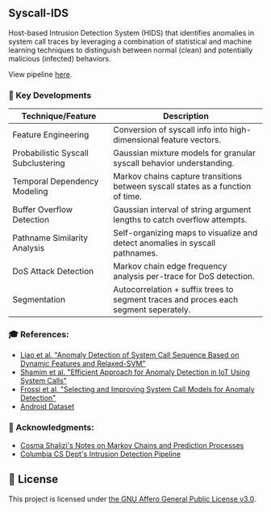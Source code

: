 ## Syscall-IDS

Host-based Intrusion Detection System (HIDS) that identifies anomalies in system call traces by leveraging a combination of statistical and machine learning techniques to distinguish between normal (clean) and potentially malicious (infected) behaviors.

View pipeline [here](https://github.com/Vismay-dev/SysCall-IDS/blob/main/notebooks/subcom_pipeline.ipynb).

### 🌟 Key Developments

| Technique/Feature                   | Description                                                                          |
|-------------------------------------|--------------------------------------------------------------------------------------|
| Feature Engineering                 | Conversion of syscall info into high-dimensional feature vectors.                    |
| Probabilistic Syscall Subclustering | Gaussian mixture models for granular syscall behavior understanding.                 |
| Temporal Dependency Modeling        | Markov chains capture transitions between syscall states as a function of time.      |
| Buffer Overflow Detection           | Gaussian interval of string argument lengths to catch overflow attempts.             |
| Pathname Similarity Analysis        | Self-organizing maps to visualize and detect anomalies in syscall pathnames.                         |
| DoS Attack Detection                | Markov chain edge frequency analysis per-trace for DoS detection.                    |
| Segmentation                        | Autocorrelation + suffix trees to segment traces and proces each segment seperately. |

### 🎓 References:

- [Liao et al. "Anomaly Detection of System Call Sequence Based on Dynamic
Features and Relaxed-SVM"](https://typeset.io/papers/anomaly-detection-of-system-call-sequence-based-on-dynamic-1oukdqgy)
- [Shamim et al. "Efficient Approach for Anomaly Detection in IoT Using System Calls"](https://www.mdpi.com/1424-8220/23/2/652)
- [Frossi et al. "Selecting and Improving System Call Models for Anomaly Detection"](https://maggi.cc/publication/frossi_hybridsyscalls_2009/frossi_hybridsyscalls_2009.pdf)
- [Android Dataset](https://ieeexplore.ieee.org/document/9796248)

### 🙏 Acknowledgments:

- [Cosma Shalizi's Notes on Markov Chains and Prediction Processes](http://bactra.org/notebooks/prediction-process.html)
- [Columbia CS Dept's Intrusion Detection Pipeline](http://ids.cs.columbia.edu/sites/default/files/smt-syscall-discex01.pdf)

## 📝 License

This project is licensed under [the GNU Affero General Public License v3.0](https://www.gnu.org/licenses/agpl-3.0.en.html).
